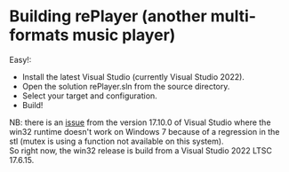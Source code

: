 # Building rePlayer (another multi-formats music player)

Easy!:
- Install the latest Visual Studio (currently Visual Studio 2022).
- Open the solution rePlayer.sln from the source directory.
- Select your target and configuration.
- Build!

NB: there is an [issue](https://developercommunity.visualstudio.com/t/Using-mutex-throws-an-exception/10667647) from the version 17.10.0 of Visual Studio where the win32 runtime doesn't work on Windows 7 because of a regression in the stl (mutex is using a function not available on this system).  
So right now, the win32 release is build from a Visual Studio 2022 LTSC 17.6.15.